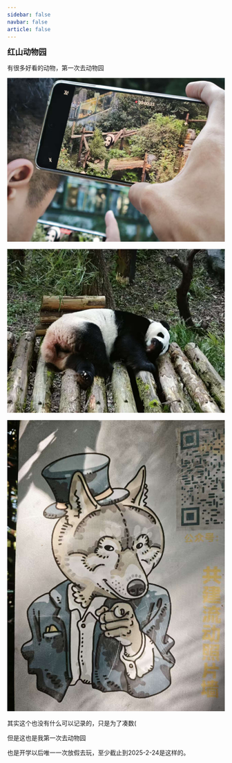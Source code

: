 ```yaml
---
sidebar: false
navbar: false
article: false
---
```


<span style="font-size:1.3em; font-weight:bold;">红山动物园</span>

有很多好看的动物，第一次去动物园

![65b66310a6316234f20dc1c497eb6da](./RedMountainZoo.assets/65b66310a6316234f20dc1c497eb6da.jpg)

![e4e63972e011f3b9d6c636e284fda0e](./RedMountainZoo.assets/e4e63972e011f3b9d6c636e284fda0e.jpg)

![0a18ba335b00a0b0187df32de4045c5](./RedMountainZoo.assets/0a18ba335b00a0b0187df32de4045c5.jpg)

其实这个也没有什么可以记录的，只是为了凑数(

但是这也是我第一次去动物园

也是开学以后唯一一次放假去玩，至少截止到2025-2-24是这样的。